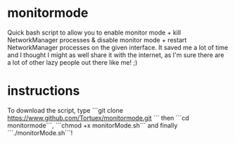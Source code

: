 # monitormode
Quick bash script to allow you to enable monitor mode + kill NetworkManager processes  &amp; disable monitor mode + restart NetworkManager processes on the given interface.
It saved me a lot of time and I thought I might as well share it with the internet, as I'm sure there are a lot of other lazy people out there like me! ;)

# instructions
To download the script, type ´´´git clone https://www.github.com/Tortuex/monitormode.git ´´´ then ´´´cd monitormode´´´, ´´´chmod +x monitorMode.sh´´´ and finally ´´´./monitorMode.sh´´´!
